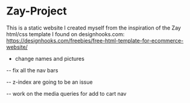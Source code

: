 # Zay-Project

This is a static website I created myself from the inspiration of the Zay html/css template I found on designhooks.com:
https://designhooks.com/freebies/free-html-template-for-ecommerce-website/

- change names and pictures

-- fix all the nav bars

-- z-index are going to be an issue

-- work on the media queries for add to cart nav

